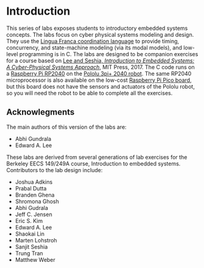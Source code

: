 # Introduction
This series of labs exposes students to introductory embedded systems concepts.
The labs focus on cyber physical systems modeling and design.
They use the [Lingua Franca coordination language](https://lf-lang.org) to provide timing, concurrency, and state-machine modeling (via its modal models),
and low-level programming is in C.
The labs are designed to be companion exercises for a course based on [Lee and Seshia, *Introduction to Embedded Systems: A Cyber-Physical Systems Approach*](https://leeseshia.org), MIT Press, 2017.
The C code runs on a [Raspberry Pi RP2040](https://en.wikipedia.org/wiki/RP2040)
on the [Pololu 3pi+ 2040 robot](https://www.pololu.com/docs/0J86). 
The same RP2040 microprocessor is also available on the low-cost [Raspberry Pi Pico board](https://en.wikipedia.org/wiki/Raspberry_Pi#Raspberry_Pi_Pico), but this board does not have the sensors and actuators of the Pololu robot, so you will need the robot to be able to complete all the exercises.

## Acknowlegments

The main authors of this version of the labs are:

- Abhi Gundrala
- Edward A. Lee

These labs are derived from several generations of lab exercises for the Berkeley EECS 149/249A course, Introduction to embedded systems. Contributors to the lab design include:

- Joshua Adkins
- Prabal Dutta
- Branden Ghena
- Shromona Ghosh
- Abhi Gudrala
- Jeff C. Jensen
- Eric S. Kim
- Edward A. Lee
- Shaokai Lin
- Marten Lohstroh
- Sanjit Seshia
- Trung Tran
- Matthew Weber

